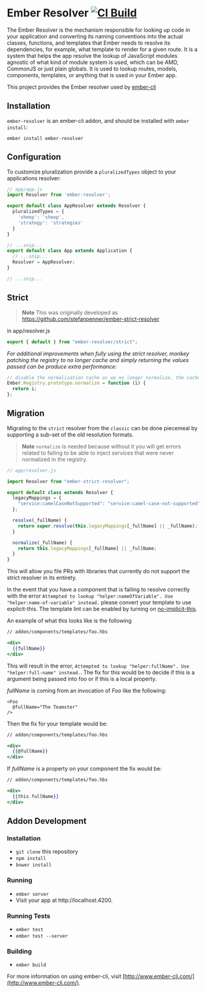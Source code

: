 # Ember Resolver [![CI Build](https://github.com/ember-cli/ember-resolver/actions/workflows/ci-build.yml/badge.svg)](https://github.com/ember-cli/ember-resolver/actions/workflows/ci-build.yml)

The Ember Resolver is the mechanism responsible for looking up code in your application and converting its naming conventions into the actual classes, functions, and templates that Ember needs to resolve its dependencies, for example, what template to render for a given route. It is a system that helps the app resolve the lookup of JavaScript modules agnostic of what kind of module system is used, which can be AMD, CommonJS or just plain globals. It is used to lookup routes, models, components, templates, or anything that is used in your Ember app.

This project provides the Ember resolver used by [ember-cli](https://github.com/ember-cli/ember-cli)

## Installation

`ember-resolver` is an ember-cli addon, and should be installed with `ember install`:

```
ember install ember-resolver
```

## Configuration

To customize pluralization provide a `pluralizedTypes` object to your applications resolver:

```js
// app/app.js
import Resolver from 'ember-resolver';

export default class AppResolver extends Resolver {
  pluralizedTypes = {
    'sheep': 'sheep',
    'strategy': 'strategies'
  }
}

// ...snip...
export default class App extends Application {
  // ...snip...
  Resolver = AppResolver;
}

// ...snip...
```

## Strict

> **Note** This was originally developed as <https://github.com/stefanpenner/ember-strict-resolver>

in app/resolver.js

```js
export { default } from "ember-resolver/strict";
```

_For additional improvements when fully using the strict resolver, monkey patching the registry to no longer cache and simply returning the values passed can be produce extra performance:_

```js
// disable the normalization cache as we no longer normalize, the cache has become a bottle neck.
Ember.Registry.prototype.normalize = function (i) {
  return i;
};
```

## Migration

Migrating to the `strict` resolver from the `classic` can be done piecemeal by supporting a sub-set of the old resolution formats.

> **Note** `normalize` is needed because without it you will get errors related to failing to be able to inject services that were never normalized in the registry.

```js
// app/resolver.js

import Resolver from "ember-strict-resolver";

export default class extends Resolver {
  legacyMappings = {
    "service:camelCaseNotSupported": "service:camel-case-not-supported",
  };

  resolve(_fullName) {
    return super.resolve(this.legacyMappings[_fullName] || _fullName);
  }

  normalize(_fullName) {
    return this.legacyMappings[_fullName] || _fullName;
  }
}
```

This will allow you file PRs with libraries that currently do not support the strict resolver in its entirety.

In the event that you have a component that is failing to resolve correctly with the error `Attempted to lookup "helper:nameOfVariable". Use "helper:name-of-variable" instead.` please convert your template to use explicit-this. The template lint can be enabled by turning on [no-implicit-this](https://github.com/ember-template-lint/ember-template-lint/blob/master/docs/rule/no-implicit-this.md).

An example of what this looks like is the following

```hbs
// addon/components/templates/foo.hbs

<div>
  {{fullName}}
</div>
```

This will result in the error, `Attempted to lookup "helper:fullName". Use "helper:full-name" instead.`. The fix for this would be to decide if this is a argument being passed into foo or if this is a local property.

_fullName_ is coming from an invocation of _Foo_ like the following:

```
<Foo
  @fullName="The Teamster"
/>
```

Then the fix for your template would be:

```hbs
// addon/components/templates/foo.hbs

<div>
  {{@fullName}}
</div>
```

If _fullName_ is a property on your component the fix would be:

```hbs
// addon/components/templates/foo.hbs

<div>
  {{this.fullName}}
</div>
```

## Addon Development

### Installation

- `git clone` this repository
- `npm install`
- `bower install`

### Running

- `ember server`
- Visit your app at http://localhost:4200.

### Running Tests

- `ember test`
- `ember test --server`

### Building

- `ember build`

For more information on using ember-cli, visit [http://www.ember-cli.com/](http://www.ember-cli.com/).
